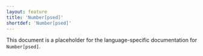 ```yaml
---
layout: feature
title: 'Number[psed]'
shortdef: 'Number[psed]'
---
```


This document is a placeholder for the language-specific documentation
for `Number[psed]`.
